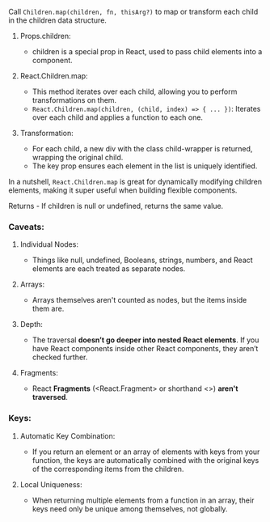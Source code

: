 Call `Children.map(children, fn, thisArg?)` to map or transform each child in the children data structure.

1. Props.children:
    - children is a special prop in React, used to pass child elements into a component.

2. React.Children.map:

    - This method iterates over each child, allowing you to perform transformations on them.
    - `React.Children.map(children, (child, index) => { ... })`: Iterates over each child and applies a function to each one.

3. Transformation:
    - For each child, a new div with the class child-wrapper is returned, wrapping the original child.
    - The key prop ensures each element in the list is uniquely identified.

In a nutshell, `React.Children.map` is great for dynamically modifying children elements, making it super useful when building flexible components.


Returns 
    - If children is null or undefined, returns the same value.

### Caveats:

1. Individual Nodes:
    - Things like null, undefined, Booleans, strings, numbers, and React elements are each treated as separate nodes.

2. Arrays:
    - Arrays themselves aren't counted as nodes, but the items inside them are.

3. Depth:
    - The traversal **doesn’t go deeper into nested React elements**. If you have React components inside other React components, they aren’t checked further.

4. Fragments:
    - React **Fragments** (<React.Fragment> or shorthand <>) **aren't traversed**.

### Keys:

1. Automatic Key Combination:
    - If you return an element or an array of elements with keys from your function, the keys are automatically combined with the original keys of the corresponding items from the children.

2. Local Uniqueness:
    - When returning multiple elements from a function in an array, their keys need only be unique among themselves, not globally.